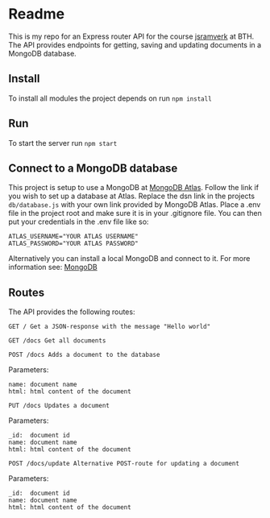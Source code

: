 # Readme

This is my repo for an Express router API for the course [jsramverk](https://jsramverk.se/ 'jsramverk.se') at BTH. The API provides endpoints for getting, saving and updating documents in a MongoDB database. 

## Install
To install all modules the project depends on run `npm install`

## Run
To start the server run `npm start`

## Connect to a MongoDB database
This project is setup to use a MongoDB at [MongoDB Atlas](https://www.mongodb.com/atlas/database 'MongoDB Atlas'). Follow the link if you wish to set up a database at Atlas. Replace the dsn link in the projects `db/database.js` with your own link provided by MongoDB Atlas. Place a .env file in the project root and make sure it is in your .gitignore file. You can then put your credentials in the .env file like so:

```
ATLAS_USERNAME="YOUR ATLAS USERNAME"
ATLAS_PASSWORD="YOUR ATLAS PASSWORD"
```

Alternatively you can install a local MongoDB and connect to it. For more information see: [MongoDB](https://www.mongodb.com/ 'MongoDB')

## Routes
The API provides the following routes:

`GET / Get a JSON-response with the message "Hello world"`

`GET /docs Get all documents`

`POST /docs Adds a document to the database`

Parameters:
```
name: document name
html: html content of the document
```

`PUT /docs Updates a document`

Parameters:
```
_id:  document id
name: document name
html: html content of the document
```
`POST /docs/update Alternative POST-route for updating a document`

Parameters:
```
_id:  document id
name: document name
html: html content of the document
```